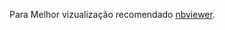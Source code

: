 <p>Para Melhor vizualização recomendado <a href="https://nbviewer.org/github/mr-lops/notebooks/tree/main/">nbviewer</a>.</p>
